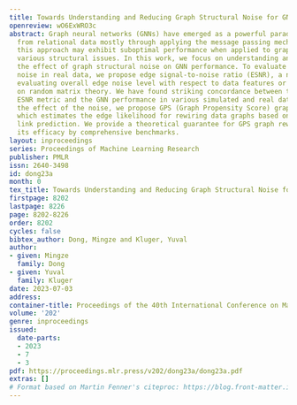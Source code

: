 ```yaml
---
title: Towards Understanding and Reducing Graph Structural Noise for GNNs
openreview: wO6ExWRO3c
abstract: Graph neural networks (GNNs) have emerged as a powerful paradigm to learn
  from relational data mostly through applying the message passing mechanism. However,
  this approach may exhibit suboptimal performance when applied to graphs possessing
  various structural issues. In this work, we focus on understanding and alleviating
  the effect of graph structural noise on GNN performance. To evaluate the graph structural
  noise in real data, we propose edge signal-to-noise ratio (ESNR), a novel metric
  evaluating overall edge noise level with respect to data features or labels based
  on random matrix theory. We have found striking concordance between the proposed
  ESNR metric and the GNN performance in various simulated and real data. To reduce
  the effect of the noise, we propose GPS (Graph Propensity Score) graph rewiring,
  which estimates the edge likelihood for rewiring data graphs based on self-supervised
  link prediction. We provide a theoretical guarantee for GPS graph rewiring and demonstrate
  its efficacy by comprehensive benchmarks.
layout: inproceedings
series: Proceedings of Machine Learning Research
publisher: PMLR
issn: 2640-3498
id: dong23a
month: 0
tex_title: Towards Understanding and Reducing Graph Structural Noise for {GNN}s
firstpage: 8202
lastpage: 8226
page: 8202-8226
order: 8202
cycles: false
bibtex_author: Dong, Mingze and Kluger, Yuval
author:
- given: Mingze
  family: Dong
- given: Yuval
  family: Kluger
date: 2023-07-03
address: 
container-title: Proceedings of the 40th International Conference on Machine Learning
volume: '202'
genre: inproceedings
issued:
  date-parts:
  - 2023
  - 7
  - 3
pdf: https://proceedings.mlr.press/v202/dong23a/dong23a.pdf
extras: []
# Format based on Martin Fenner's citeproc: https://blog.front-matter.io/posts/citeproc-yaml-for-bibliographies/
---
```

